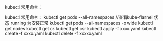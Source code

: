kubectl 常用命令：

kubectl 常用命令：
kubectl get pods --all-namespaces      //查看kube-flannel 状态    running 为安装正常
kubectl get pods --all-namespaces -o wide
kubectl get nodes
kubectl get cs
kubectl get csr
kubectl apply -f  xxxx.yaml
kubectl create -f xxxx.yaml
kubectl delete -f xxxxx.yaml